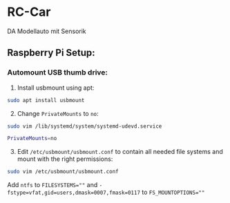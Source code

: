 # RC-Car
DA Modellauto mit Sensorik

## Raspberry Pi Setup:

### Automount USB thumb drive:
1. Install usbmount using apt:
```sh
sudo apt install usbmount
```
2. Change `PrivateMounts` to `no`:
```sh
sudo vim /lib/systemd/system/systemd-udevd.service
```
```sh
PrivateMounts=no
```
3. Edit `/etc/usbmount/usbmount.conf` to contain all needed file systems and mount with the right permissions:
```sh
sudo vim /etc/usbmount/usbmount.conf
```
Add `ntfs` to `FILESYSTEMS=""` and `-fstype=vfat,gid=users,dmask=0007,fmask=0117` to `FS_MOUNTOPTIONS=""`
